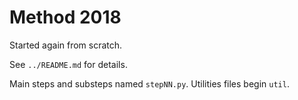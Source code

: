# Method 2018
Started again from scratch.

See `../README.md` for details.

Main steps and substeps named `stepNN.py`. Utilities files begin `util`.

